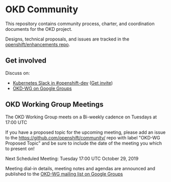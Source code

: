 OKD Community
=============

This repository contains community process, charter, and coordination documents for the OKD project.

Designs, technical proposals, and issues are tracked in the [openshift/enhancements repo](https://github.com/openshift/enhancements).

Get involved
------------

Discuss on:
* [Kubernetes Slack in #openshift-dev](https://kubernetes.slack.com) ([Get invite](https://slack.k8s.io))
* [OKD-WG on Google Groups](https://groups.google.com/forum/#!forum/okd-wg)

OKD Working Group Meetings
--------------------------

The OKD Working Group meets on a Bi-weekly cadence on Tuesdays at 17:00 UTC 

If you have a proposed topic for the upcoming meeting, please add an issue to the https://github.com/openshift/community/ repo with 
label "OKD-WG Proposed Topic" and be sure to include the date of the meeting you which to present on!

Next Scheduled Meeting:
  Tuesday 17:00 UTC October 29, 2019
  
  Meeting dial-in details, meeting notes and agendas are announced and published to the [OKD-WG mailing list on Google Groups](https://groups.google.com/forum/#!forum/okd-wg)
  
  
